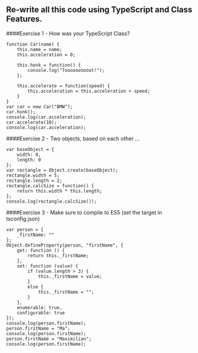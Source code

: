 Re-write all this code using TypeScript and Class Features.
-
####Exercise 1 - How was your TypeScript Class?
```
function Car(name) {
    this.name = name;
    this.acceleration = 0;

    this.honk = function() {
        console.log("Toooooooooot!");
    };

    this.accelerate = function(speed) {
        this.acceleration = this.acceleration + speed;
    }
}
var car = new Car("BMW");
car.honk();
console.log(car.acceleration);
car.accelerate(10);
console.log(car.acceleration);
```

####Exercise 2 - Two objects, based on each other ...
```
var baseObject = {
    width: 0,
    length: 0
};
var rectangle = Object.create(baseObject);
rectangle.width = 5;
rectangle.length = 2;
rectangle.calcSize = function() {
    return this.width * this.length;
};
console.log(rectangle.calcSize());
```

####Exercise 3 - Make sure to compile to ES5 (set the target in tsconfig.json)
```
var person = {
    _firstName: ""
};
Object.defineProperty(person, "firstName", {
    get: function () {
        return this._firstName;
    },
    set: function (value) {
        if (value.length > 3) {
            this._firstName = value;
        }
        else {
            this._firstName = "";
        }
    },
    enumerable: true,
    configurable: true
});
console.log(person.firstName);
person.firstName = "Ma";
console.log(person.firstName);
person.firstName = "Maximilian";
console.log(person.firstName);
```